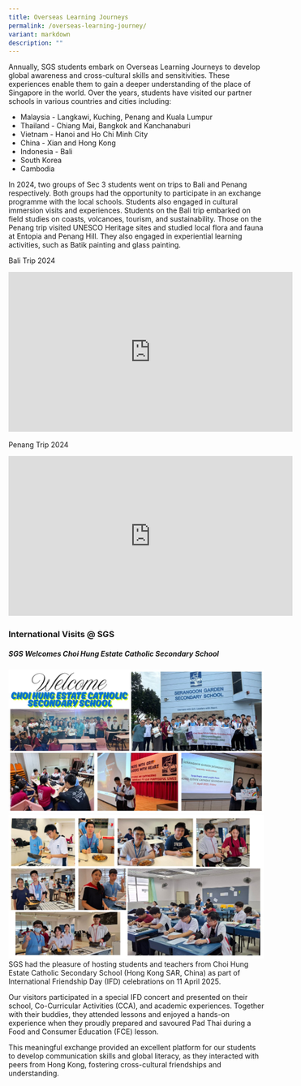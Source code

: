 ```yaml
---
title: Overseas Learning Journeys
permalink: /overseas-learning-journey/
variant: markdown
description: ""
---
```

Annually, SGS students embark on Overseas Learning Journeys to develop global awareness and cross-cultural skills and sensitivities.  These experiences enable them to gain a deeper understanding of the place of Singapore in the world.  Over the years, students have visited our partner schools in various countries and cities including:
* Malaysia - Langkawi, Kuching, Penang and Kuala Lumpur
* Thailand - Chiang Mai, Bangkok and Kanchanaburi
* Vietnam - Hanoi and Ho Chi Minh City
* China - Xian and Hong Kong
* Indonesia - Bali
* South Korea
* Cambodia 

In 2024, two groups of Sec 3 students went on trips to Bali and Penang respectively.   Both groups had the opportunity to participate in an exchange programme with the local schools.  Students also engaged in cultural immersion visits and experiences.  Students on the Bali trip embarked on field studies on coasts, volcanoes, tourism, and sustainability.  Those on the Penang trip visited UNESCO Heritage sites and studied local flora and fauna at Entopia and Penang Hill.  They also engaged in experiential learning activities, such as Batik painting and glass painting.

Bali Trip 2024
<iframe allowfullscreen="" allow="accelerometer; autoplay; clipboard-write; encrypted-media; gyroscope; picture-in-picture; web-share" frameborder="0" title="YouTube video player" src="https://www.youtube.com/embed/iA24ybqTOJc?si=vF8tC6F46g2_ZcMX&amp;controls=0" height="315" width="560"></iframe>

Penang Trip 2024
<iframe allowfullscreen="true" height="315" width="560" frameborder="0" src="https://docs.google.com/presentation/d/e/2PACX-1vSpbAuFzrDTEfBOl0mSKICI3OYUCc67fKeEsyavee9d4L1ITamzxYXMffkxwVqMVum8bNFMtg0ddVxl/embed?start=false&amp;loop=false&amp;delayms=3000"></iframe>

        

### International Visits @ SGS
##### SGS Welcomes Choi Hung Estate Catholic Secondary School

![](/images/Choi_Hung_Estate_Catholic_Secondary_School.jpg) 
![](/images/Choi_Hung_Estate_Catholic_Secondary_School__1_.jpg)
SGS had the pleasure of hosting students and teachers from Choi Hung Estate Catholic Secondary School (Hong Kong SAR, China) as part of International Friendship Day (IFD) celebrations on 11 April 2025.

Our visitors participated in a special IFD concert and presented on their school, Co-Curricular Activities (CCA), and academic experiences.  Together with their buddies, they attended lessons and enjoyed a hands-on experience when they proudly prepared and savoured Pad Thai during a Food and Consumer Education (FCE) lesson. 

This meaningful exchange provided an excellent platform for our students to develop communication skills and global literacy, as they interacted with peers from Hong Kong, fostering cross-cultural friendships and understanding.